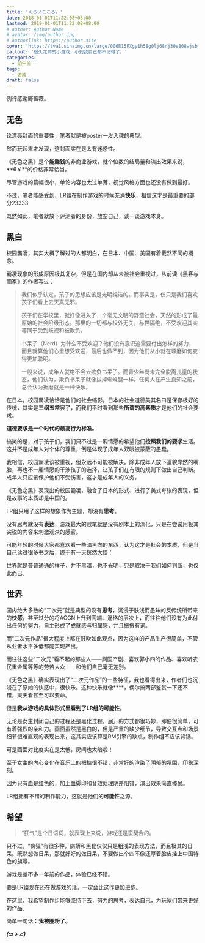 ```yaml
---
title: 'くろいこころ。'
date: 2018-01-01T11:22:08+08:00
lastmod: 2019-01-01T11:22:08+08:00
# author: Author Name
# avatar: /img/author.jpg
# authorlink: https://author.site
cover: 'https://tva1.sinaimg.cn/large/006R15FXgy1h58g0lj68nj30e808wjsb.jpg'
callout: '很久之前的小游戏，小到我自己都不记得了。'
categories:
  - 奶牛关
tags:
  - 游戏
draft: false
---
```


例行感谢野蔷薇。

<!--more-->

## 无色

论漂亮封面的重要性，笔者就是被poster一发入魂的典型。

然而玩起来才发现，这封面实在是太有迷惑性。

《无色之黑》是个**能赚钱**的非商业游戏，就个位数的结局量和演出效果来说，**6￥**的价格非常恰当。

尽管游戏的篇幅很小，单论内容也太过单薄，视觉风格方面也还没有做到最好。

不过，笔者能感受到，LR组在制作游戏的时候充满**快乐**，相信这才是最重要的部分23333

既然如此，笔者就放下评测者的身份，放空自己，谈一谈游戏本身。

## 黑白

校园霸凌，其实大概了解过的人都明白，在日本、中国、美国有着截然不同的概念。

霸凌现象的形成原因极其复杂，但是在国内却从未被社会重视过，从前读《黑客与画家》的作者写过：

> 我们似乎认定，孩子的思想应该是光明纯洁的。而事实是，仅只是我们喜欢孩子们看上去天真无邪。
> 
> 孩子们在学校里，就好像进入了一个毫无文明的野蛮社会，天然的形成了最原始的社会阶级形态。那里的一切都与校外无关，与世隔绝，不受欢迎其实等同于受到歧视和被欺负。
> 
> 书呆子（Nerd）为什么不受欢迎？他们没有意识这需要付出怎样的努力，而且就算他们心里想受欢迎，最后也做不到，因为他们从小就在琢磨如何变得更加聪明。
> 
> 一般来说，成年人就绝不会去欺负书呆子。而青少年尚未完全脱离儿童的状态，他们认为，欺负书呆子就像拔掉蜘蛛腿一样。任何人在产生良知之前，总会认为折磨就是一种快乐。

在日本，校园霸凌恰恰是他们的社会缩影。日本的社会道德美其名曰是保存极好的传统，其实是**三纲五常**罢了，而我们平时看到那些**所谓的高素质**才是他们的社会要求。

**道德要求是一个时代的最高行为标准。**

搞笑的是，对于孩子们，我们只不过是一厢情愿的希望他们**按照我们的要求**生活。这并不是成年人对个体的尊重，倒是体现了成年人双眼被蒙蔽的愚蠢。

我相信，校园霸凌该被重视，但永远不可能被解决。除非成年人放下道貌岸然的嘴脸，再也不一厢情愿的干涉孩子的选择，让孩子们在有限的规则下做出自己判断。成年人只应该保护他们不受伤害，这才是成年人的义务。

《无色之黑》表现出的校园霸凌，融合了日本的形式、进行了美式夸张的表现，但是故事的本质却是中国的。

LR组只用了这样的想象作为主题，却没有**思考**。

没有思考就没有**表达**，游戏最大的败笔就是没有剧本上的深化，只是在尝试用极其尖锐的内容来刺激观众的感官。

可能年轻的时候大家都喜欢看一些暗黑向的东西，认为这才是社会的本质，但是当自己读过很多书之后，终于有一天恍然大悟：

世界就是普普通通的样子，并不黑暗，也不光明，只是取决于我们如何判断，也仅此而已。

## 世界

国内绝大多数的“二次元”就是典型的没有**思考**，沉浸于肤浅而愚昧的反传统所带来的**快感**，甚至过分的将ACGN上升到高端、逼格的层次上，而往往他们没有为此付出任何的努力，自主形成了成就感与归属感，并且振振有词。

而“二次元作品”很大程度上都在鼓吹如此观点，因为这样的产品生产很简单，不管从业者水平多低都能实现产出。

而往往这些“二次元”看不起的那些人——刷国产剧、喜欢郭小四的作品、喜欢听农民重金属等等的劳苦大众——和他们自己毫无差别。

《无色之黑》确实表现出了“二次元作品”的一些特征，我也看得出来，作者们也沉浸在了原始的快感中，很快乐。这种快乐就像****，偶尔搞两部鉴赏一下还不错，天天看甚至可以要命。

但是**我从游戏的具体形式里看到了LR组的可能性**。

无论是女主封闭自己的过程还是黑化过程，展开的方式都很巧妙，即便很简单，可有着强烈的亲和力。画面虽然是黑白的，但是严重的缺少细节，导致交互点和场景细节很难直观的表现出来，这其实应该算是RM引擎的缺点，制作组不应该背锅。

可是画面对比度实在是太低，房间也太暗啦！

至于女主的内心变化在音乐上的把控很不错，非常好的渲染了阴郁的氛围，印象深刻。

因为只有血是红色的，加上血脚印和音效处理阴差阳错，演出效果简直棒呆。

LR组拥有不错的制作能力，这就是他们的**可能性**之源。

## 希望

> “狂气”是个日语词，就表现上来说，游戏还是蛮契合的。

只不过，“疯狂”有很多种，病娇和黑化仅仅只是粗浅的表现方法，而且极其的日呆。既然想做日呆，那就好好的做日呆，不要做出个四不像还厚着脸皮挂上中国特色的旗号。

游戏是差不多一年前的作品，体验已经不错。

要是LR组现在还在做游戏的话，一定会比这作更加进步。

在这里，我希望制作组能够坚持下去，努力的思考，表达自己，为玩家们带来更好的作品。

简单一句话：**我被圈粉了。**

**_(:зゝ∠)_**
